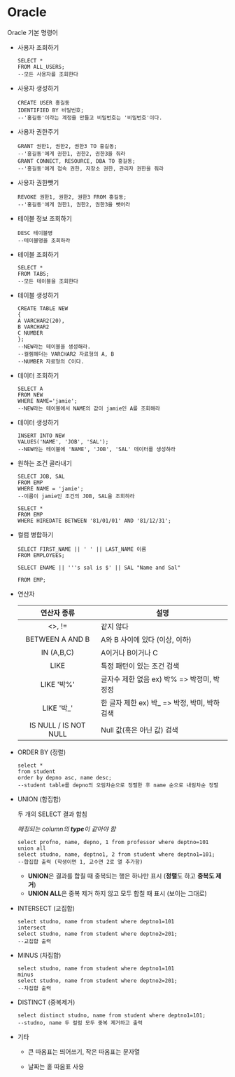 # Oracle

Oracle 기본 명령어

* 사용자 조회하기

  ```plsql
  SELECT *
  FROM ALL_USERS;
  --모든 사용자를 조회한다
  ```

* 사용자 생성하기

  ```plsql
  CREATE USER 홍길동
  IDENTIFIED BY 비밀번호;
  --'홍길동'이라는 계정을 만들고 비밀번호는 '비밀번호'이다.
  ```

* 사용자 권한주기

  ```plsql
  GRANT 권한1, 권한2, 권한3 TO 홍길동;
  --'홍길동'에게 권한1, 권한2, 권한3을 줘라
  GRANT CONNECT, RESOURCE, DBA TO 홍길동;
  --'홍길동'에게 접속 권한, 저장소 권한, 관리자 권한을 줘라
  ```

* 사용자 권한뺏기

  ```plsql
  REVOKE 권한1, 권한2, 권한3 FROM 홍길동;
  --'홍길동'에게 권한1, 권한2, 권한3을 뺏어라
  ```

* 테이블 정보 조회하기

  ```plsql
  DESC 테이블명
  --테이블명을 조회하라
  ```

* 테이블 조회하기

  ```plsql
  SELECT *
  FROM TABS;
  --모든 테이블을 조회한다
  ```

* 테이블 생성하기

  ```plsql
  CREATE TABLE NEW
  {
  A VARCHAR2(20),
  B VARCHAR2
  C NUMBER
  };
  --NEW라는 테이블을 생성해라.
  --컬렘헤더는 VARCHAR2 자료형의 A, B
  --NUMBER 자료형의 C이다.
  ```

* 데이터 조회하기

  ```plsql
  SELECT A
  FROM NEW
  WHERE NAME='jamie';
  --NEW라는 테이블에서 NAME의 값이 jamie인 A를 조회해라
  ```

* 데이터 생성하기

  ```plsql
  INSERT INTO NEW
  VALUES('NAME', 'JOB', 'SAL');
  --NEW라는 테이블에 'NAME', 'JOB', 'SAL' 데이터를 생성하라
  ```

* 원하는 조건 골라내기

  ```plsql
  SELECT JOB, SAL
  FROM EMP
  WHERE NAME = 'jamie';
  --이름이 jamie인 조건의 JOB, SAL을 조회하라
  ```

  ```plsql
  SELECT *
  FROM EMP
  WHERE HIREDATE BETWEEN '81/01/01' AND '81/12/31';
  ```

* 컬럼 병합하기

  ```plsql
  SELECT FIRST_NAME || ' ' || LAST_NAME 이름
  FROM EMPLOYEES;
  ```

  ```plsql
  SELECT ENAME || '''s sal is $' || SAL "Name and Sal"
  
  FROM EMP;
  ```

* 연산자

  |      연산자 종류      | 설명                                          |
  | :-------------------: | --------------------------------------------- |
  |        <>, !=         | 같지 않다                                     |
  |    BETWEEN A AND B    | A와 B 사이에 있다 (이상, 이하)                |
  |      IN (A,B,C)       | A이거나 B이거나 C                             |
  |         LIKE          | 특정 패턴이 있는 조건 검색                    |
  |      LIKE '박%'       | 글자수 제한 없음 ex) 박% => 박정미, 박정정    |
  |      LIKE '박_'       | 한 글자 제한 ex) 박_ => 박정, 박미, 박하 검색 |
  | IS NULL / IS NOT NULL | Null 값(혹은 아닌 값) 검색                    |

* ORDER BY (정렬)

  ```plsql
  select *
  from student
  order by depno asc, name desc;
  --student table를 depno의 오림차순으로 정렬한 후 name 순으로 내림차순 정렬
  ```

* UNION (합집합)

  두 개의 SELECT 결과 합침

  *매칭되는 column의 **type**이 같아야 함*

  ```plsql
  select profno, name, depno, 1 from professor where deptno=101
  union all
  select studno, name, deptno1, 2 from student where deptno1=101;
  --합집합 출력 (학생이면 1, 교수면 2로 열 추가함)
  ```

  * **UNION**은 결과를 합칠 때 중복되는 행은 하나만 표시 (**정렬**도 하고 **중복도 제거**)
  * **UNION ALL**은 중복 제거 하지 않고 모두 합칠 때 표시 (보이는 그대로)

* INTERSECT (교집합)

  ```plsql
  select studno, name from student where deptno1=101
  intersect
  select studno, name from student where deptno2=201;
  --교집합 출력
  ```

* MINUS (차집합)

  ```plsql
  select studno, name from student where deptno1=101
  minus
  select studno, name from student where deptno2=201;
  --차집합 출력
  ```

* DISTINCT (중복제거)

  ```plsql
  select distinct studno, name from student where deptno1=101;
  --studno, name 두 컬럼 모두 중복 제거하고 출력
  ```

* 기타

  * 큰 따옴표는 띄어쓰기, 작은 따옴표는 문자열

  * 날짜는 홑 따옴표 사용

